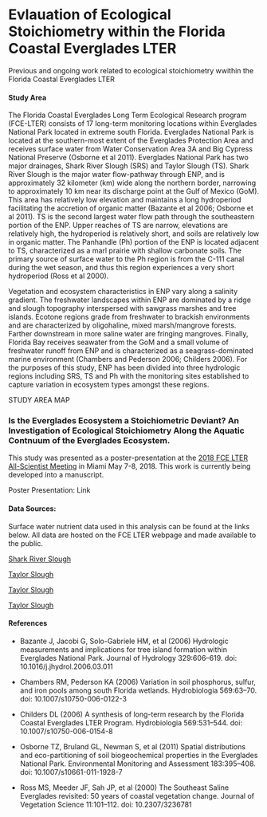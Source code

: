 # Evlauation of Ecological Stoichiometry within the Florida Coastal Everglades LTER

Previous and ongoing work related to ecological stoichiometry wwithin the Florida Coastal Everglades LTER

#### Study Area
The Florida Coastal Everglades Long Term Ecological Research program (FCE-LTER) consists of 17 long-term monitoring locations within Everglades National Park located in extreme south Florida. Everglades National Park is located at the southern-most extent of the Everglades Protection Area and receives surface water from Water Conservation Area 3A and Big Cypress National Preserve (Osborne et al 2011). Everglades National Park has two major drainages, Shark River Slough (SRS) and Taylor Slough (TS). Shark River Slough is the major water flow-pathway through ENP, and is approximately 32 kilometer (km) wide along the northern border, narrowing to approximately 10 km near its discharge point at the Gulf of Mexico (GoM). This area has relatively low elevation and maintains a long hydroperiod facilitating the accretion of organic matter (Bazante et al 2006; Osborne et al 2011). TS is the second largest water flow path through the southeastern portion of the ENP. Upper reaches of TS are narrow, elevations are relatively high, the hydroperiod is relatively short, and soils are relatively low in organic matter. The Panhandle (Ph) portion of the ENP is located adjacent to TS, characterized as a marl prairie with shallow carbonate soils. The primary source of surface water to the Ph region is from the C-111 canal during the wet season, and thus this region experiences a very short hydroperiod (Ross et al 2000).

Vegetation and ecosystem characteristics in ENP vary along a salinity gradient. The freshwater landscapes within ENP are dominated by a ridge and slough topography interspersed with sawgrass marshes and tree islands. Ecotone regions grade from freshwater to brackish environments and are characterized by oligohaline, mixed marsh/mangrove forests. Farther downstream in more saline water are fringing mangroves. Finally, Florida Bay receives seawater from the GoM and a small volume of freshwater runoff from ENP and is characterized as a seagrass-dominated marine environment (Chambers and Pederson 2006; Childers 2006). For the purposes of this study, ENP has been divided into three hydrologic regions including SRS, TS and Ph with the monitoring sites established to capture variation in ecosystem types amongst these regions.

STUDY AREA MAP

### Is the Everglades Ecosystem a Stoichiometric Deviant? An Investigation of Ecological Stoichiometry Along the Aquatic Contnuum of the Everglades Ecosystem.
This study was presented as a poster-presentation at the [2018 FCE LTER All-Scientist Meeting](http://fcelter.fiu.edu/about_us/meetings/asm2018/) in Miami May 7-8, 2018. This work is currently being developed into a manuscript. 

Poster Presentation: Link

#### Data Sources:
Surface water nutrient data used in this analysis can be found at the links below. All data are hosted on the FCE LTER webpage and made available to the public. 

[Shark River Slough](http://fcelter.fiu.edu/data/core/metadata/?datasetid=LT_ND_Grahl_002)

[Taylor Slough](http://fcelter.fiu.edu/data/core/metadata/?datasetid=LT_ND_Losada_002)

[Taylor Slough](http://fcelter.fiu.edu/data/core/metadata/?datasetid=LT_ND_Rondeau_002)

[Taylor Slough](http://fcelter.fiu.edu/data/core/metadata/?datasetid=LT_ND_Rubio_002)

#### References

* Bazante J, Jacobi G, Solo-Gabriele HM, et al (2006) Hydrologic measurements and implications for tree island formation within Everglades National Park. Journal of Hydrology 329:606–619. doi: 10.1016/j.jhydrol.2006.03.011

* Chambers RM, Pederson KA (2006) Variation in soil phosphorus, sulfur, and iron pools among south Florida wetlands. Hydrobiologia 569:63–70. doi: 10.1007/s10750-006-0122-3

* Childers DL (2006) A synthesis of long-term research by the Florida Coastal Everglades LTER Program. Hydrobiologia 569:531–544. doi: 10.1007/s10750-006-0154-8

* Osborne TZ, Bruland GL, Newman S, et al (2011) Spatial distributions and eco-partitioning of soil biogeochemical properties in the Everglades National Park. Environmental Monitoring and Assessment 183:395–408. doi: 10.1007/s10661-011-1928-7

* Ross MS, Meeder JF, Sah JP, et al (2000) The Southeast Saline Everglades revisited: 50 years of coastal vegetation change. Journal of Vegetation Science 11:101–112. doi: 10.2307/3236781

 
